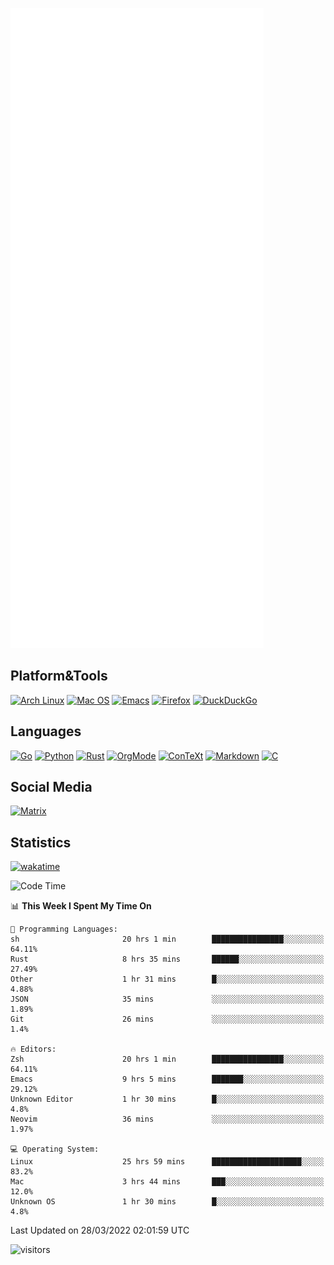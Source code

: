 ![Metrics](https://github.com/SteamedFish/SteamedFish/blob/master/github-metrics.svg)

## Platform&Tools

[![Arch Linux](https://img.shields.io/badge/ArchLinux-1793D1?logo=arch-linux&logoColor=fff&style=flat-square)](https://archlinux.org/)
[![Mac OS](https://img.shields.io/badge/MacOS-000000?style=flat-square&logo=macos&logoColor=F0F0F0)](https://www.apple.com/macos/)
[![Emacs](https://img.shields.io/badge/Emacs-%237F5AB6.svg?&style=flat-square&logo=gnu-emacs&logoColor=white)](https://www.gnu.org/software/emacs/)
[![Firefox](https://img.shields.io/badge/Firefox-FF7139?style=flat-square&logo=Firefox-Browser&logoColor=white)](https://firefox.com/)
[![DuckDuckGo](https://img.shields.io/badge/DuckDuckGo-DE5833?style=flat-square&logo=DuckDuckGo&logoColor=white)](https://duckduckgo.com/)

## Languages

[![Go](https://img.shields.io/badge/Golang-%2300ADD8.svg?style=flat-square&logo=go&logoColor=white)](https://golang.org/)
[![Python](https://img.shields.io/badge/Python-3670A0?style=flat-square&logo=python&logoColor=ffdd54)](https://www.python.org/)
[![Rust](https://img.shields.io/badge/Rust-%23000000.svg?style=flat-square&logo=rust&logoColor=white)](https://www.rust-lang.org/)
[![OrgMode](https://img.shields.io/badge/OrgMode-%23000000.svg?style=flat-square&logo=org&logoColor=white)](https://orgmode.org/)
[![ConTeXt](https://img.shields.io/badge/ConTeXt-%23008080.svg?style=flat-square&logo=latex&logoColor=white)](https://contextgarden.net/)
[![Markdown](https://img.shields.io/badge/MarkDown-%23000000.svg?style=flat-square&logo=markdown&logoColor=white)](https://daringfireball.net/projects/markdown/)
[![C](https://img.shields.io/badge/C-%2300599C.svg?style=flat-square&logo=c&logoColor=white)](https://www.iso.org/standard/74528.html)

## Social Media

[![Matrix](https://img.shields.io/badge/SteamedFish-2CA5E0?style=social&logo=matrix&logoColor=black)](https://matrix.to/#/@i:steamedfish.org)

## Statistics
[![wakatime](https://wakatime.com/badge/user/168280d6-fcf2-4b4f-ad3a-dc4612f35b38.svg)](https://wakatime.com/@168280d6-fcf2-4b4f-ad3a-dc4612f35b38)

<!--START_SECTION:waka-->
![Code Time](http://img.shields.io/badge/Code%20Time-1%2C705%20hrs%2032%20mins-blue)

📊 **This Week I Spent My Time On** 

```text
💬 Programming Languages: 
sh                       20 hrs 1 min        ████████████████░░░░░░░░░   64.11% 
Rust                     8 hrs 35 mins       ██████░░░░░░░░░░░░░░░░░░░   27.49% 
Other                    1 hr 31 mins        █░░░░░░░░░░░░░░░░░░░░░░░░   4.88% 
JSON                     35 mins             ░░░░░░░░░░░░░░░░░░░░░░░░░   1.89% 
Git                      26 mins             ░░░░░░░░░░░░░░░░░░░░░░░░░   1.4%

🔥 Editors: 
Zsh                      20 hrs 1 min        ████████████████░░░░░░░░░   64.11% 
Emacs                    9 hrs 5 mins        ███████░░░░░░░░░░░░░░░░░░   29.12% 
Unknown Editor           1 hr 30 mins        █░░░░░░░░░░░░░░░░░░░░░░░░   4.8% 
Neovim                   36 mins             ░░░░░░░░░░░░░░░░░░░░░░░░░   1.97%

💻 Operating System: 
Linux                    25 hrs 59 mins      ████████████████████░░░░░   83.2% 
Mac                      3 hrs 44 mins       ███░░░░░░░░░░░░░░░░░░░░░░   12.0% 
Unknown OS               1 hr 30 mins        █░░░░░░░░░░░░░░░░░░░░░░░░   4.8%

```


 Last Updated on 28/03/2022 02:01:59 UTC
<!--END_SECTION:waka-->

![visitors](https://visitor-badge.laobi.icu/badge?page_id=SteamedFish.SteamedFish)
